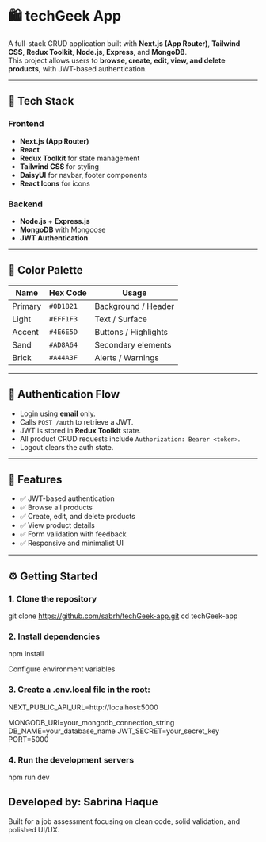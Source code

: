 # 🛍️ techGeek App

A full-stack CRUD application built with **Next.js (App Router)**, **Tailwind CSS**, **Redux Toolkit**, **Node.js**, **Express**, and **MongoDB**.  
This project allows users to **browse, create, edit, view, and delete products**, with JWT-based authentication.

---

## 🚀 Tech Stack

### Frontend
- **Next.js (App Router)**
- **React**
- **Redux Toolkit** for state management
- **Tailwind CSS** for styling
- **DaisyUI** for navbar, footer components
- **React Icons** for icons

### Backend
- **Node.js** + **Express.js**
- **MongoDB** with Mongoose
- **JWT Authentication**

---

## 🎨 Color Palette

| Name | Hex Code | Usage |
|------|-----------|--------|
| Primary | `#0D1821` | Background / Header |
| Light | `#EFF1F3` | Text / Surface |
| Accent | `#4E6E5D` | Buttons / Highlights |
| Sand | `#AD8A64` | Secondary elements |
| Brick | `#A44A3F` | Alerts / Warnings |

---

## 🔐 Authentication Flow

- Login using **email** only.
- Calls `POST /auth` to retrieve a JWT.
- JWT is stored in **Redux Toolkit** state.
- All product CRUD requests include `Authorization: Bearer <token>`.
- Logout clears the auth state.

---

## 🧩 Features

- ✅ JWT-based authentication  
- ✅ Browse all products  
- ✅ Create, edit, and delete products  
- ✅ View product details  
- ✅ Form validation with feedback  
- ✅ Responsive and minimalist UI  

---

## ⚙️ Getting Started

### 1. Clone the repository

git clone https://github.com/sabrh/techGeek-app.git
cd techGeek-app

### 2. Install dependencies
npm install

Configure environment variables

### 3. Create a .env.local file in the root:

NEXT_PUBLIC_API_URL=http://localhost:5000

MONGODB_URI=your_mongodb_connection_string
DB_NAME=your_database_name
JWT_SECRET=your_secret_key
PORT=5000

### 4. Run the development servers

npm run dev

## Developed by: Sabrina Haque

Built for a job assessment focusing on clean code, solid validation, and polished UI/UX.